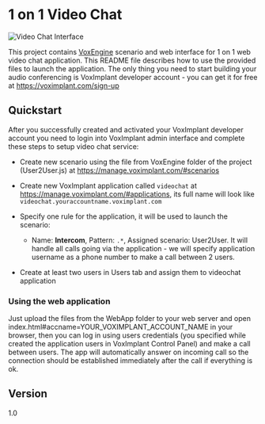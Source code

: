 1 on 1 Video Chat
=========

![Video Chat Interface](http://habrastorage.org/files/955/871/5bd/9558715bd2c341e0ab9be24676f065c9.png "Video Chat")

This project contains [VoxEngine] scenario and web interface for 1 on 1 web video chat application. This README file describes how to use the provided files to launch the application. The only thing you need to start building your audio conferencing is VoxImplant developer account - you can get it for free at https://voximplant.com/sign-up

Quickstart
----
After you successfully created and activated your VoxImplant developer account you need to login into VoxImplant admin interface and complete these steps to setup video chat service:
- Create new scenario using the file from VoxEngine folder of the project (User2User.js) at https://manage.voximplant.com/#scenarios
- Create new VoxImplant application called `videochat` at https://manage.voximplant.com/#applications, its full name will look like `videochat.youraccountname.voximplant.com`
- Specify one rule for the application, it will be used to launch the scenario:

    - Name: **Intercom**, Pattern: `.*`, Assigned scenario: User2User. It will handle all calls going via the application - we will specify application username as a phone number to make a call between 2 users. 

- Create at least two users in Users tab and assign them to videochat application
    
### Using the web application
Just upload the files from the WebApp folder to your web server and open index.html#accname=YOUR_VOXIMPLANT_ACCOUNT_NAME in your browser, then you can log in using users credentials (you specified while created the application users in VoxImplant Control Panel) and make a call between users. The app will automatically answer on incoming call so the connection should be established immediately after the call if everything is ok.

Version
----
1.0

[VoxImplant]:http://voximplant.com
[VoxEngine]:http://voximplant.com/help/faq/what-is-voxengine/